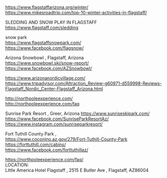 



 
https://www.flagstaffarizona.org/winter/     
https://www.mikesroadtrip.com/top-10-winter-activities-in-flagstaff/    
     
SLEDDING AND SNOW PLAY IN FLAGSTAFF     
https://www.flagstaff.com/sledding         
     
snow park       
https://www.flagstaffsnowpark.com/     
https://www.facebook.com/flagsnow/     


Arizona Snowbowl ,  Flagstaff, Arizona    
https://www.snowbowl.ski/snow-report/    
https://www.facebook.com/AZSnowbowl/    

https://www.arizonanordicvillage.com/    
https://www.tripadvisor.com/Attraction_Review-g60971-d559998-Reviews-Flagstaff_Nordic_Center-Flagstaff_Arizona.html     

http://northpoleexperience.com/     
http://northpoleexperience.com/faq     



Sunrise Park Resort ,  Greer, Arizona
https://www.sunriseskipark.com/      
https://www.facebook.com/SunriseParkResortAz/   
https://www.instagram.com/sunriseparkresort/    


Fort Tuthill County Park    ,       
https://www.coconino.az.gov/279/Fort-Tuthill-County-Park      
https://forttuthill.com/cabins/   
https://www.facebook.com/forttuthillaz/     

https://northpoleexperience.com/faq/     
LOCATION:     
Little America Hotel Flagstaff ,  2515 E Butler Ave , Flagstaff, AZ86004        




